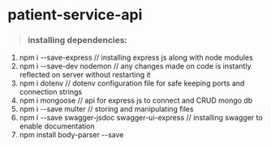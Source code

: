 # patient-service-api

> ### installing dependencies:

 1. npm i --save-express // installing express js along with node modules 
 2. npm i --save-dev nodemon // any changes made on code is instantly reflected on server without restarting it
 3. npm i dotenv // dotenv configuration file for safe keeping ports and connection strings
 4. npm i mongoose // api for express js to connect and CRUD mongo db
 5. npm i --save multer // storing and manipulating files
 6. npm i --save swagger-jsdoc swagger-ui-express // installing swagger to enable documentation
 7. npm install body-parser --save